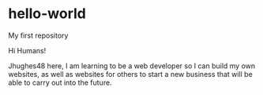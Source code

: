 # hello-world
My first repository

Hi Humans!

Jhughes48 here, I am learning to be a web developer so I can build my own websites, as well as websites for others to start a new business that will be able to carry out into the future.
